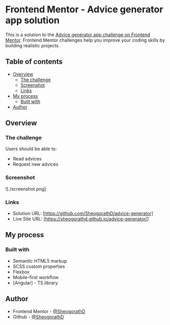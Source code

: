 # Frontend Mentor - Advice generator app solution

This is a solution to the [Advice generator app challenge on Frontend Mentor](https://www.frontendmentor.io/challenges/advice-generator-app-QdUG-13db). Frontend Mentor challenges help you improve your coding skills by building realistic projects.

## Table of contents

- [Overview](#overview)
  - [The challenge](#the-challenge)
  - [Screenshot](#screenshot)
  - [Links](#links)
- [My process](#my-process)
  - [Built with](#built-with)
- [Author](#author)

## Overview

### The challenge

Users should be able to:

- Read advices
- Request new advices

### Screenshot

![./screenshot.png]

### Links

- Solution URL: [https://github.com/SheogorathD/advice-generator]
- Live Site URL: [https://sheogorathd.github.io/advice-generator/]

## My process

### Built with

- Semantic HTML5 markup
- SCSS custom properties
- Flexbox
- Mobile-first workflow
- [Angular] - TS library

## Author

- Frontend Mentor - [@SheogorathD](https://www.frontendmentor.io/profile/SheogorathD)
- Github - [@SheogorathD](https://github.com/SheogorathD)
